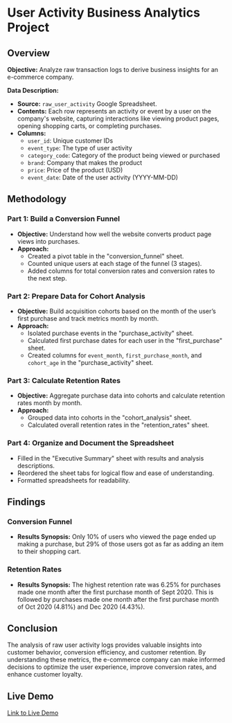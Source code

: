 # User Activity Business Analytics Project

## Overview

**Objective:** Analyze raw transaction logs to derive business insights for an e-commerce company.

**Data Description:**
- **Source:** `raw_user_activity` Google Spreadsheet.
- **Contents:** Each row represents an activity or event by a user on the company's website, capturing interactions like viewing product pages, opening shopping carts, or completing purchases.
- **Columns:**
  - `user_id`: Unique customer IDs
  - `event_type`: The type of user activity
  - `category_code`: Category of the product being viewed or purchased
  - `brand`: Company that makes the product
  - `price`: Price of the product (USD)
  - `event_date`: Date of the user activity (YYYY-MM-DD)

## Methodology

### Part 1: Build a Conversion Funnel
- **Objective:** Understand how well the website converts product page views into purchases.
- **Approach:**
  - Created a pivot table in the "conversion_funnel" sheet.
  - Counted unique users at each stage of the funnel (3 stages).
  - Added columns for total conversion rates and conversion rates to the next step.

### Part 2: Prepare Data for Cohort Analysis
- **Objective:** Build acquisition cohorts based on the month of the user’s first purchase and track metrics month by month.
- **Approach:**
  - Isolated purchase events in the "purchase_activity" sheet.
  - Calculated first purchase dates for each user in the "first_purchase" sheet.
  - Created columns for `event_month`, `first_purchase_month`, and `cohort_age` in the "purchase_activity" sheet.

### Part 3: Calculate Retention Rates
- **Objective:** Aggregate purchase data into cohorts and calculate retention rates month by month.
- **Approach:**
  - Grouped data into cohorts in the "cohort_analysis" sheet.
  - Calculated overall retention rates in the "retention_rates" sheet.

### Part 4: Organize and Document the Spreadsheet
- Filled in the "Executive Summary" sheet with results and analysis descriptions.
- Reordered the sheet tabs for logical flow and ease of understanding.
- Formatted spreadsheets for readability.

## Findings

### Conversion Funnel
- **Results Synopsis:** Only 10% of users who viewed the page ended up making a purchase, but 29% of those users got as far as adding an item to their shopping cart.

### Retention Rates
- **Results Synopsis:** The highest retention rate was 6.25% for purchases made one month after the first purchase month of Sept 2020. This is followed by purchases made one month after the first purchase month of Oct 2020 (4.81%) and Dec 2020 (4.43%).

## Conclusion

The analysis of raw user activity logs provides valuable insights into customer behavior, conversion efficiency, and customer retention. By understanding these metrics, the e-commerce company can make informed decisions to optimize the user experience, improve conversion rates, and enhance customer loyalty.

## Live Demo
[Link to Live Demo](https://docs.google.com/spreadsheets/d/1-9YQ7v6T6MpbHv5hJ3_fXRL_7dFKsVMFrNZP-EsU1U8/edit?usp=sharing)
